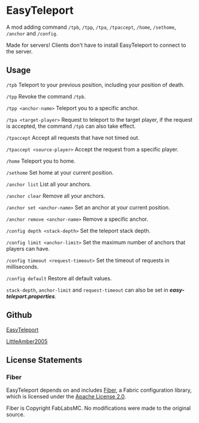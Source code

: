 # EasyTeleport

A mod adding command `/tpb`, `/tpp`, `/tpa`, `/tpaccept`, `/home`, `/sethome`, `/anchor` and `/config`.

Made for servers! Clients don't have to install EasyTeleport to connect to the server.

## Usage

`/tpb` Teleport to your previous position, including your position of death.

`/tpp` Revoke the command `/tpb`.

`/tpp <anchor-name>` Teleport you to a specific anchor.

`/tpa <target-player>` Request to teleport to the target player, if the request is accepted, the
command `/tpb` can also take effect.

`/tpaccept` Accept all requests that have not timed out.

`/tpaccept <source-player>` Accept the request from a specific player.

`/home` Teleport you to home.

`/sethome` Set home at your current position.

`/anchor list` List all your anchors.

`/anchor clear` Remove all your anchors.

`/anchor set <anchor-name>` Set an anchor at your current position.

`/anchor remove <anchor-name>` Remove a specific anchor.

`/config depth <stack-depth>` Set the teleport stack depth.

`/config limit <anchor-limit>` Set the maximum number of anchors that players can have.

`/config timeout <request-timeout>` Set the timeout of requests in milliseconds.

`/config default` Restore all default values.

`stack-depth`, `anchor-limit` and `request-timeout` can also be set in **_easy-teleport.properties_**.

## Github

[EasyTeleport](https://github.com/LittleAmber2005/EasyTeleport)

[LittleAmber2005](https://github.com/LittleAmber2005)

## License Statements

### Fiber

EasyTeleport depends on and includes [Fiber](https://github.com/FabLabsMC/fiber), a Fabric configuration library, which
is licensed under the [Apache License 2.0](https://github.com/FabLabsMC/fiber/blob/master/LICENSE).

Fiber is Copyright FabLabsMC. No modifications were made to the original source.
